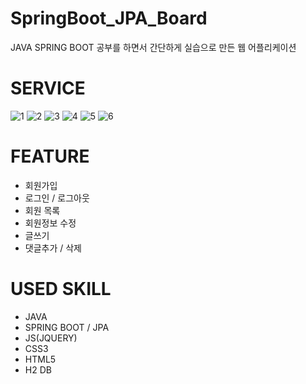 # SpringBoot_JPA_Board

JAVA SPRING BOOT 공부를 하면서 간단하게 실습으로 만든 웹 어플리케이션 

# SERVICE
![1](https://user-images.githubusercontent.com/45669039/104811328-fadd7980-583d-11eb-9ba5-5b49beb59bfb.jpg)
![2](https://user-images.githubusercontent.com/45669039/104811330-fca73d00-583d-11eb-991e-6774c397b22d.jpg)
![3](https://user-images.githubusercontent.com/45669039/104811331-fca73d00-583d-11eb-832b-43b450853443.jpg)
![4](https://user-images.githubusercontent.com/45669039/104811333-fd3fd380-583d-11eb-82e9-eeab302b782d.jpg)
![5](https://user-images.githubusercontent.com/45669039/104811334-fd3fd380-583d-11eb-8f14-013026e4d176.jpg)
![6](https://user-images.githubusercontent.com/45669039/104811335-fdd86a00-583d-11eb-9098-34d5861782eb.jpg)



# FEATURE

* 회원가입
* 로그인 / 로그아웃
* 회원 목록
* 회원정보 수정 
* 글쓰기
* 댓글추가 / 삭제 



# USED SKILL
* JAVA 
* SPRING BOOT / JPA 
* JS(JQUERY) 
* CSS3
* HTML5 
* H2 DB  


 
